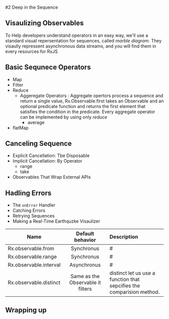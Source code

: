 #2 Deep in the Sequence

## Visaulizing Observables

To Help developers understand operators in an easy way, we'll use a standard visual repersentation for sequences, called *marble diagram*. They visaully repressent asynchronous data streams, and you will find them in every resources for RxJS

## Basic Sequnece Operators

- Map
- Filter
- Reduce
	- Aggeregate Operators : Aggregate opertors process a sequence and return a single value, Rx.Observable.first takes an Observable and an optional predicate function and returns the first element that satisfies the condition in the predicate. Every aggregate operator can be implemented by using only *reduce*
		- average
- flatMap

## Canceling Sequence
- Explicit Cancellation: Tbe Disposable
- Implicit Cancellation: By Operator
	- range
	- take
- Observables That Wrap External APIs

## Hadling Errors
- The `onError` Handler
- Catching Errors
- Retrying Sequences
- Making a Real-Time Earthquzke Visaulizer


|Name|Default behavior|Description|   
|---|:---:|:---|
|Rx.observable.from|Synchronus|#|
|Rx.observable.range|Synchronus|#|
|Rx.observable.interval|Asynchronus|#|
|Rx.observable.distinct|Same as the Observable it filters|distinct let us use a function that sepcifies the comparision method.|

## Wrapping up








	
